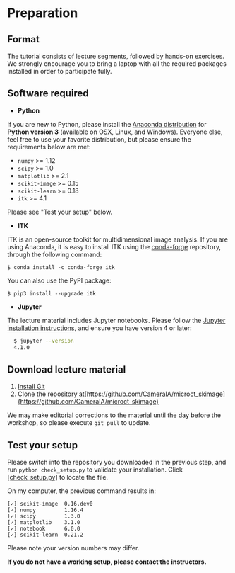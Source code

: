 Preparation
===========

Format
------

The tutorial consists of lecture segments, followed by hands-on exercises. We strongly encourage you to bring a laptop with all the required packages installed in order to participate fully.

Software required
-----------------

-	**Python**

If you are new to Python, please install the [Anaconda distribution](https://www.anaconda.com/downloads) for **Python version 3** (available on OSX, Linux, and Windows). Everyone else, feel free to use your favorite distribution, but please ensure the requirements below are met:

-	`numpy` >= 1.12
-	`scipy` >= 1.0
-	`matplotlib` >= 2.1
-	`scikit-image` >= 0.15
-	`scikit-learn` >= 0.18
-	`itk` >= 4.1

Please see "Test your setup" below.

-	**ITK**

ITK is an open-source toolkit for multidimensional image analysis. If you are using Anaconda, it is easy to install ITK using the [conda-forge](https://conda-forge.org/) repository, through the following command:

`$ conda install -c conda-forge itk`

You can also use the PyPI package:

`$ pip3 install --upgrade itk`

-	**Jupyter**

The lecture material includes Jupyter notebooks. Please follow the [Jupyter installation instructions](http://jupyter.readthedocs.io/en/latest/install.html), and ensure you have version 4 or later:

```bash
  $ jupyter --version
  4.1.0
```

Download lecture material
-------------------------

1.	[Install Git](https://git-scm.com/downloads)
2.	Clone the repository at[https://github.com/CameraIA/microct_skimage](https://github.com/CameraIA/microct_skimage)

We may make editorial corrections to the material until the day before the workshop, so please execute `git pull` to update.

Test your setup
---------------

Please switch into the repository you downloaded in the previous step, and run `python check_setup.py` to validate your installation. Click [[check_setup.py]](https://github.com/CameraIA/microct_skimage/check_setup.py) to locate the file.

On my computer, the previous command results in:

```
[✓] scikit-image  0.16.dev0
[✓] numpy         1.16.4
[✓] scipy         1.3.0
[✓] matplotlib    3.1.0
[✓] notebook      6.0.0
[✓] scikit-learn  0.21.2
```

Please note your version numbers may differ.

**If you do not have a working setup, please contact the instructors.**
